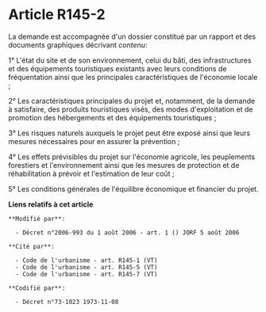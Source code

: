# Article R145-2

La demande est accompagnée d'un dossier constitué par un rapport et des documents graphiques décrivant *contenu*:

1° L'état du site et de son environnement, celui du bâti, des infrastructures et des équipements touristiques existants avec
leurs conditions de fréquentation ainsi que les principales caractéristiques de l'économie locale ;

2° Les caractéristiques principales du projet et, notamment, de la demande à satisfaire, des produits touristiques visés, des
modes d'exploitation et de promotion des hébergements et des équipements touristiques ;

3° Les risques naturels auxquels le projet peut être exposé ainsi que leurs mesures nécessaires pour en assurer la
prévention ;

4° Les effets prévisibles du projet sur l'économie agricole, les peuplements forestiers et l'environnement ainsi que les
mesures de protection et de réhabilitation à prévoir et l'estimation de leur coût ;

5° Les conditions générales de l'équilibre économique et financier du projet.

**Liens relatifs à cet article**

	**Modifié par**:

	  - Décret n°2006-993 du 1 août 2006 - art. 1 () JORF 5 août 2006

	**Cité par**:

	  - Code de l'urbanisme - art. R145-1 (VT)
	  - Code de l'urbanisme - art. R145-5 (VT)
	  - Code de l'urbanisme - art. R145-7 (VT)

	**Codifié par**:

	  - Décret n°73-1023 1973-11-08
